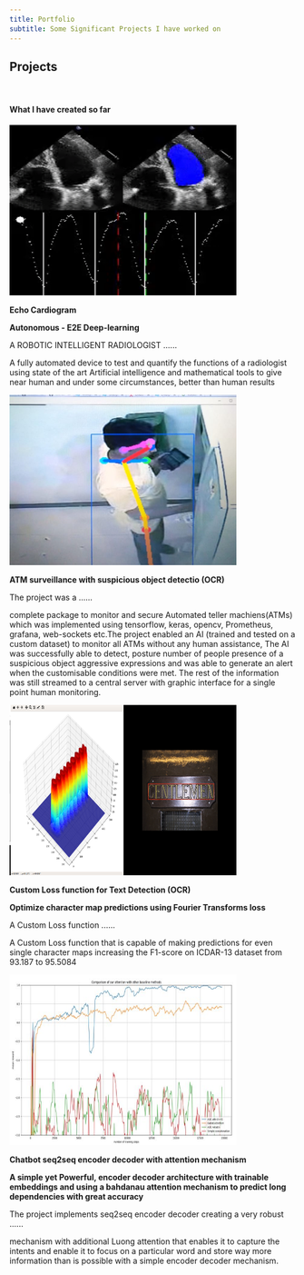 ```yaml
---
title: Portfolio
subtitle: Some Significant Projects I have worked on
---
```





<!-- Container (Portfolio Section) -->
<div id="portfolio" class="container-fluid text-center bg-grey">
  <h2>Projects</h2><br>
  <h4>What I have created so far</h4>
  <div class="row text-center slideanim">
    <div class="col-sm-16">
      <div class="thumbnail">
      <img src="/images/Portfolio/portfolio/sample_1.gif" alt="New York" width="400" height="300">
        <p><strong>Echo Cardiogram</strong></p>
        <p><strong>Autonomous - E2E Deep-learning</strong></p>
        <p data-toggle='collapse' data-target='#collapse-paris' style='cursor: pointer;'>A ROBOTIC INTELLIGENT RADIOLOGIST ......</p>
        <p class='collapse' id='collapse-paris'>A fully automated device to test and quantify the functions of a radiologist using state of the art Artificial intelligence and mathematical tools to give near human and under some circumstances, better than human results</p>
      </div>
    </div>
  <div class="row text-center slideanim">
    <div class="col-sm-16">
      <div class="thumbnail">
      <img src="/images/Portfolio/portfolio/atm_surv.png" alt="New York" width="400" height="300">
        <p><strong>ATM surveillance with suspicious object detectio (OCR)</strong></p>
        <p><strong></strong></p>
        <p data-toggle='collapse' data-target='#collapse-atm' style='cursor: pointer;'>The project was a ......</p>
        <p class='collapse' id='collapse-atm'>complete package to monitor and secure Automated teller machiens(ATMs) which was implemented using tensorflow, keras, opencv, Prometheus, grafana, web-sockets etc.The project enabled an AI (trained and tested on a custom dataset) to monitor all ATMs without any human assistance, The AI was successfully able to detect, posture number of people presence of a suspicious object aggressive expressions and was able to generate an alert when the customisable conditions were met. The rest of the information was still streamed to a central server with graphic interface for a single point human monitoring. </p>
      </div>
    </div>
    <div class="row text-center slideanim">
    <div class="col-sm-16">
      <div class="thumbnail">
      <img src="/images/Portfolio/portfolio/Loss_function.png" alt="New York" width="400" height="300">
        <p><strong>Custom Loss function for Text Detection (OCR)</strong></p>
        <p><strong>Optimize character map predictions using Fourier Transforms loss</strong></p>
        <p data-toggle='collapse' data-target='#collapse-Loss' style='cursor: pointer;'>A Custom Loss function ......</p>
        <p class='collapse' id='collapse-Loss'>A Custom Loss function that is capable of making predictions for even single character maps increasing the F1-score on ICDAR-13 dataset from 93.187 to 95.5084 </p>
      </div>
    </div>
    <div class="row text-center slideanim">
    <div class="col-sm-16">
      <div class="thumbnail">
      <img src="/images/Portfolio/portfolio/chatbot.png" alt="New York" width="400" height="300">
        <p><strong>Chatbot seq2seq encoder decoder with attention mechanism</strong></p>
        <p><strong>A simple yet Powerful, encoder decoder architecture with trainable embeddings and using a bahdanau attention mechanism to predict long dependencies with great accuracy</strong></p>
        <p data-toggle='collapse' data-target='#collapse-chat' style='cursor: pointer;'>The project implements seq2seq encoder decoder creating a very robust  ......</p>
        <p class='collapse' id='collapse-chat'> mechanism with additional Luong attention that enables it to capture the intents and enable it to focus on a particular word and store way more information than is possible with a simple encoder decoder mechanism. </p>
      </div>
    </div>
  </div><br>
  
</div>
